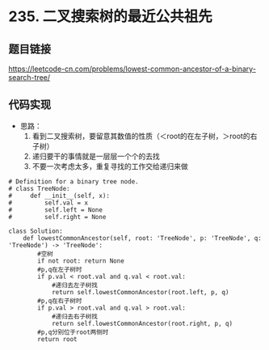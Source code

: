# 235. 二叉搜索树的最近公共祖先

## 题目链接

https://leetcode-cn.com/problems/lowest-common-ancestor-of-a-binary-search-tree/

## 代码实现

- 思路：
  1. 看到二叉搜索树，要留意其数值的性质（＜root的在左子树，＞root的右子树）
  2. 递归要干的事情就是一层层一个个的去找
  3. 不要一次考虑太多，重复寻找的工作交给递归来做

```python3
# Definition for a binary tree node.
# class TreeNode:
#     def __init__(self, x):
#         self.val = x
#         self.left = None
#         self.right = None

class Solution:
    def lowestCommonAncestor(self, root: 'TreeNode', p: 'TreeNode', q: 'TreeNode') -> 'TreeNode':
        #空树
        if not root: return None
        #p,q在左子树时
        if p.val < root.val and q.val < root.val:
        	#递归去左子树找
        	return self.lowestCommonAncestor(root.left, p, q)
       	#p,q在右子树时
       	if p.val > root.val and q.val > root.val:
       		#递归去右子树找
       		return self.lowestCommonAncestor(root.right, p, q)
       	#p,q分别位于root两侧时
       	return root
```


